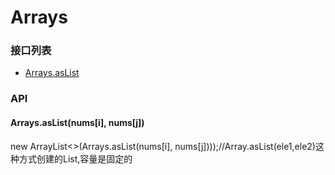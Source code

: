 # Arrays

### 接口列表
- [Arrays.asList](#Arrays.asList)

### API

#### Arrays.asList(nums[i], nums[j])

new ArrayList<>(Arrays.asList(nums[i], nums[j])));//Array.asList(ele1,ele2)这种方式创建的List,容量是固定的